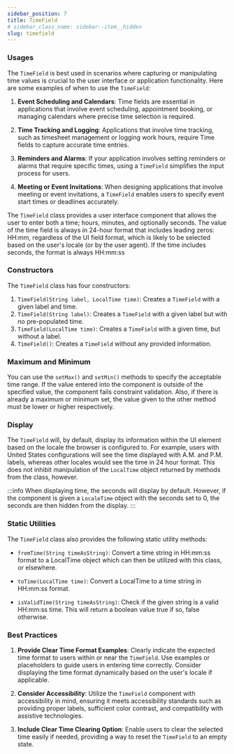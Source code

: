 ```yaml
---
sidebar_position: 7
title: TimeField
# sidebar_class_name: sidebar--item__hidden
slug: timefield
---
```


<DocChip tooltipText="This component will render with a shadow DOM, an API built into the browser that facilitates encapsulation." label="Shadow" component="a" href="../../glossary#shadow-dom" target="_blank" clickable={true} iconName="shadow" />

<DocChip tooltipText="The name of the web component that will render in the DOM." label="dwc-field" clickable={false} iconName='code'/>

<JavadocLink type="foundation" location="com/webforj/component/field/TimeField" top='true'/>

<ParentLink parent="Field" />

<ComponentDemo 
path='https://demo.webforj.com/webapp/controlsamples?class=componentdemos.fielddemos.TimeFieldDemo' 
javaE='https://raw.githubusercontent.com/webforj/ControlSamples/main/src/main/java/componentdemos/fielddemos/TimeFieldDemo.java'
height='300px'
/>

### Usages

The `TimeField` is best used in scenarios where capturing or manipulating time values is crucial to the user interface or application functionality. Here are some examples of when to use the `TimeField`:

1. **Event Scheduling and Calendars**: Time fields are essential in applications that involve event scheduling, appointment booking, or managing calendars where precise time selection is required.

2. **Time Tracking and Logging**: Applications that involve time tracking, such as timesheet management or logging work hours, require Time fields to capture accurate time entries.

3. **Reminders and Alarms**: If your application involves setting reminders or alarms that require specific times, using a `TimeField` simplifies the input process for users.

4. **Meeting or Event Invitations**: When designing applications that involve meeting or event invitations, a `TimeField` enables users to specify event start times or deadlines accurately.

The `TimeField` class provides a user interface component that allows the user to enter both a time; hours, minutes, and optionally seconds. The value of the time field is always in 24-hour format that includes leading zeros: HH:mm, regardless of the UI field format, which is likely to be selected based on the user's locale (or by the user agent). If the time includes seconds, the format is always HH:mm:ss

### Constructors

The `TimeField` class has four constructors:

1. `TimeField(String label, LocalTime time)`: Creates a `TimeField` with a given label and time.
2. `TimeField(String label)`: Creates a `TimeField` with a given label but with no pre-populated time.
3. `TimeField(LocalTime time)`: Creates a `TimeField` with a given time, but without a label.
4. `TimeField()`: Creates a `TimeField` without any provided information.

### Maximum and Minimum

You can use the `setMax()` and `setMin()` methods to specify the acceptable time range. If the value entered into the component is outside of the specified value, the component fails constraint validation. Also, if there is already a maximum or minimum set, the value given to the other method must be lower or higher respectively.

<ComponentDemo 
path='https://demo.webforj.com/webapp/controlsamples?class=componentdemos.fielddemos.TimeFieldMinMax' 
javaE='https://raw.githubusercontent.com/webforj/ControlSamples/main/src/main/java/componentdemos/fielddemos/TimeFieldMinMax.java'
height='300px'
/>

### Display

The `TimeField` will, by default, display its information within the UI element based on the locale the browser is configured to. For example, users with United States configurations will see the time displayed with A.M. and P.M. labels, whereas other locales would see the time in 24 hour format. This does not inhibit manipulation of the `LocalTime` object returned by methods from the class, however.

:::info
When displaying time, the seconds will display by default. However, if the component is given a `LocaleTime` object with the seconds set to 0, the seconds are then hidden from the display.
:::

### Static Utilities 

The `TimeField` class also provides the following static utility methods:

- `fromTime(String timeAsString)`: Convert a time string in HH:mm:ss format to a LocalTime object which can then be utilized with this class, or elsewhere.

- `toTime(LocalTime time)`: Convert a LocalTime to a time string in HH:mm:ss format.

- `isValidTime(String timeAsString)`: Check if the given string is a valid HH:mm:ss time. This will return a boolean value true if so, false otherwise.

### Best Practices

1. **Provide Clear Time Format Examples**: Clearly indicate the expected time format to users within or near the `TimeField`. Use examples or placeholders to guide users in entering time correctly. Consider displaying the time format dynamically based on the user's locale if applicable.

2. **Consider Accessibility**: Utilize the `TimeField` component with accessibility in mind, ensuring it meets accessibility standards such as providing proper labels, sufficient color contrast, and compatibility with assistive technologies.

3. **Include Clear Time Clearing Option**: Enable users to clear the selected time easily if needed, providing a way to reset the `TimeField` to an empty state.